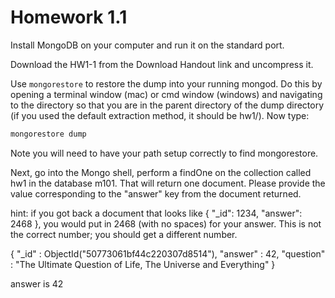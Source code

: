 # Homework 1.1

Install MongoDB on your computer and run it on the standard port.

Download the HW1-1 from the Download Handout link and uncompress it.

Use `mongorestore` to restore the dump into your running mongod. Do this by opening a terminal window (mac) or cmd window (windows) and navigating to the directory so that you are in the parent directory of the dump directory (if you used the default extraction method, it should be hw1/). Now type:

```bash
mongorestore dump
```

Note you will need to have your path setup correctly to find mongorestore.

Next, go into the Mongo shell, perform a findOne on the collection called hw1 in the database m101. That will return one document. Please provide the value corresponding to the "answer" key from the document returned.

hint: if you got back a document that looks like { "_id": 1234, "answer": 2468 }, you would put in 2468 (with no spaces) for your answer. This is not the correct number; you should get a different number.



{
	"_id" : ObjectId("50773061bf44c220307d8514"),
	"answer" : 42,
	"question" : "The Ultimate Question of Life, The Universe and Everything"
}

answer is 42